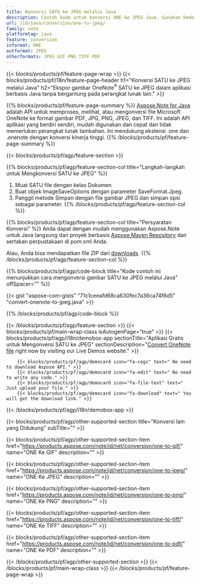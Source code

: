 ```yaml
---
title: Konversi SATU ke JPEG melalui Java
description: Contoh kode untuk konversi ONE ke JPEG Java. Gunakan kode contoh API untuk file batch SATU ke konversi JPEG dalam aplikasi berbasis Java apa pun. 
url: /id/java/conversion/one-to-jpeg/
family: note
platformtag: java
feature: conversion
informat: ONE
outformat: JPEG
otherformats: JPEG GIF PNG TIFF PDF
---
```

{{< blocks/products/pf/feature-page-wrap >}}
{{< blocks/products/pf/i18n/feature-page-header h1="Konversi SATU ke JPEG melalui Java" h2="Ekspor gambar OneNote<sup>&reg;</sup> SATU ke JPEG dalam aplikasi berbasis Java tanpa bergantung pada perangkat lunak lain." >}}

{{% blocks/products/pf/feature-page-summary %}}
[Aspose.Note for Java](https://products.aspose.com/note/java/) adalah API untuk memproses, melihat, atau mengonversi file Microsoft OneNote ke format gambar PDF, JPG, PNG, JPEG, dan TIFF. Ini adalah API aplikasi yang berdiri sendiri, mudah digunakan dan cepat dan tidak memerlukan perangkat lunak tambahan. Ini mendukung ekstensi .one dan .onenote dengan konversi kinerja tinggi.
{{% /blocks/products/pf/feature-page-summary  %}}

{{< blocks/products/pf/agp/feature-section >}}

{{% blocks/products/pf/agp/feature-section-col title="Langkah-langkah untuk Mengkonversi SATU ke JPEG" %}}
1. Muat SATU file dengan kelas Dokumen
2. Buat objek ImageSaveOptions dengan parameter SaveFormat.Jpeg.
3. Panggil metode Simpan dengan file gambar JPEG dan simpan opsi sebagai parameter.
{{% /blocks/products/pf/agp/feature-section-col %}}

{{% blocks/products/pf/agp/feature-section-col title="Persyaratan Konversi" %}}
Anda dapat dengan mudah menggunakan Aspose.Note untuk Java langsung dari proyek berbasis [Aspose Maven Repository](https://repository.aspose.com/note/) dan sertakan perpustakaan di pom.xml Anda.

Atau, Anda bisa mendapatkan file ZIP dari [downloads](https://releases.aspose.com/note/java).
{{% /blocks/products/pf/agp/feature-section-col %}}

{{% blocks/products/pf/agp/code-block title="Kode contoh ini menunjukkan cara mengonversi gambar SATU ke JPEG melalui Java" offSpacer="" %}}

{{< gist "aspose-com-gists" "71c1ceeafd68ca630fec7a36ca74f6d5" "convert-onenote-to-jpeg.java" >}}

{{% /blocks/products/pf/agp/code-block %}}

{{< /blocks/products/pf/agp/feature-section >}}
{{< blocks/products/pf/main-wrap-class isAutogenPage="true" >}}
{{< blocks/products/pf/agp/i18n/demobox-app sectionTitle="Aplikasi Gratis untuk Mengonversi SATU ke JPEG" sectionDescription="[Convert OneNote file](https://products.aspose.app/note/conversion/onenote-to-jpeg) right now by visiting our Live Demos website." >}}

        {{< blocks/products/pf/agp/democard icon="fa-cogs" text=" No need to download Aspose API." >}}
        {{< blocks/products/pf/agp/democard icon="fa-edit" text=" No need to write any code." >}}
        {{< blocks/products/pf/agp/democard icon="fa-file-text" text=" Just upload your file." >}}
        {{< blocks/products/pf/agp/democard icon="fa-download" text=" You will get the download link." >}}
		
{{< /blocks/products/pf/agp/i18n/demobox-app >}}

{{< blocks/products/pf/agp/other-supported-section title="Konversi lain yang Didukung" subTitle="" >}}

{{< blocks/products/pf/agp/other-supported-section-item href="https://products.aspose.com/note/id/net/conversion/one-to-gif/" name="ONE Ke GIF" description="" >}}

{{< blocks/products/pf/agp/other-supported-section-item href="https://products.aspose.com/note/id/net/conversion/one-to-jpeg/" name="ONE Ke JPEG" description="" >}}

{{< blocks/products/pf/agp/other-supported-section-item href="https://products.aspose.com/note/id/net/conversion/one-to-png/" name="ONE Ke PNG" description="" >}}

{{< blocks/products/pf/agp/other-supported-section-item href="https://products.aspose.com/note/id/net/conversion/one-to-tiff/" name="ONE Ke TIFF" description="" >}}

{{< blocks/products/pf/agp/other-supported-section-item href="https://products.aspose.com/note/id/net/conversion/one-to-pdf/" name="ONE Ke PDF" description="" >}}



{{< /blocks/products/pf/agp/other-supported-section >}}
{{< /blocks/products/pf/main-wrap-class >}}
{{< /blocks/products/pf/feature-page-wrap >}}